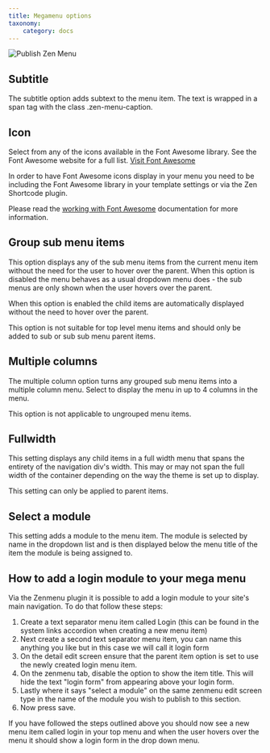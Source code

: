 ```yaml
---
title: Megamenu options
taxonomy:
    category: docs
---
```



![Publish Zen Menu](zenmenu-params.png)


## Subtitle
The subtitle option adds subtext to the menu item. 
The text is wrapped in a span tag with the class .zen-menu-caption.

## Icon
Select from any of the icons available in the Font Awesome library. See the Font Awesome website for a full list. <a href="http://fortawesome.github.io/Font-Awesome/">Visit Font Awesome</a>

In order to have Font Awesome icons display in your menu you need to be including the Font Awesome library in your template settings or via the Zen Shortcode plugin.

Please read the <a href="http://docs.joomlabamboo.com/zen-grid-framework-4/theme/working-with-font-awesome.html">working with Font Awesome</a> documentation for more information.

## Group sub menu items
This option displays any of the sub menu items from the current menu item without the need for the user to hover over the parent. When this option is disabled the menu behaves as a usual dropdown menu does - the sub menus are only shown when the user hovers over the parent.

When this option is enabled the child items are automatically displayed without the need to hover over the parent.

This option is not suitable for top level menu items and should only be added to sub or sub sub menu parent items.

## Multiple columns
The multiple column option turns any grouped sub menu items into a multiple column menu. Select to display the menu in up to 4 columns in the menu. 

This option is not applicable to ungrouped menu items.


## Fullwidth
This setting displays any child items in a full width menu that spans the entirety of the navigation div's width. This may or may not span the full width of the container depending on the way the theme is set up to display.

This setting can only be applied to parent items.

## Select a module
This setting adds a module to the menu item. The module is selected by name in the dropdown list and is then displayed below the menu title of the item the module is being assigned to.


How to add a login module to your mega menu
---

Via the Zenmenu plugin it is possible to add a login module to your site's main navigation. To do that follow these steps:

1. Create a text separator menu item called Login (this can be found in the system links accordion when creating a new menu item)
2. Next create a second text separator menu item, you can name this anything you like but in this case we will call it login form
3. On the detail edit screen ensure that the parent item option is set to use the newly created login menu item.
3. On the zenmenu tab, disable the option to show the item title. This will hide the text "login form" from appearing above your login form.
4. Lastly where it says "select a module" on the same zenmenu edit screen type in the name of the module you wish to publish to this section.
5. Now press save.

If you have followed the steps outlined above you should now see a new menu item called login in your top menu and when the user hovers over the menu it should show a login form in the drop down menu.